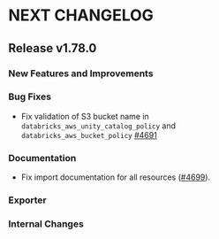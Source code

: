 # NEXT CHANGELOG

## Release v1.78.0

### New Features and Improvements

### Bug Fixes

 * Fix validation of S3 bucket name in `databricks_aws_unity_catalog_policy` and `databricks_aws_bucket_policy` [#4691](https://github.com/databricks/terraform-provider-databricks/pull/4691)

### Documentation

* Fix import documentation for all resources ([#4699](https://github.com/databricks/terraform-provider-databricks/pull/4699/files)).

### Exporter

### Internal Changes
